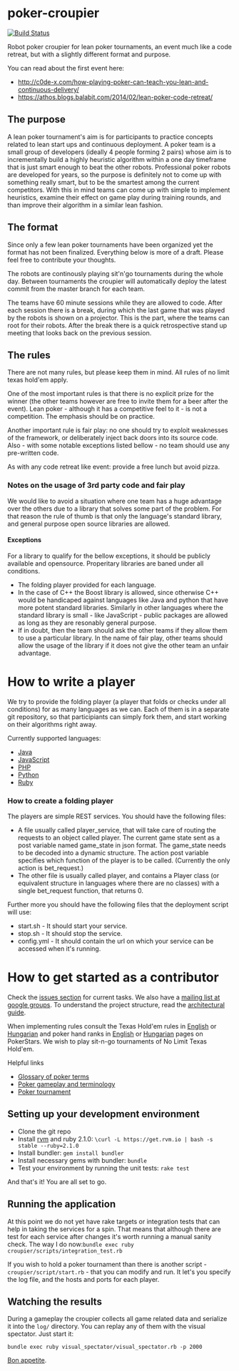 poker-croupier
==============

[![Build Status](https://travis-ci.org/lean-poker/poker-croupier.png?branch=master)](https://travis-ci.org/lean-poker/poker-croupier)

Robot poker croupier for lean poker tournaments, an event much like a code retreat, but with a slightly different format and purpose.

You can read about the first event here: 
- http://c0de-x.com/how-playing-poker-can-teach-you-lean-and-continuous-delivery/
- https://athos.blogs.balabit.com/2014/02/lean-poker-code-retreat/

## The purpose

A lean poker tournament's aim is for participants to practice concepts related to lean start ups and continuous deployment. A poker team is a small group of developers (ideally 4 people forming 2 pairs) whose aim is to incrementally build a highly heuristic algorithm within a one day timeframe that is just smart enough to beat the other robots. Professional poker robots are developed for years, so the purpose is definitely not to come up with something really smart, but to be the smartest among the current competitors. With this in mind teams can come up with simple to implement heuristics, examine their effect on game play during training rounds, and than improve their algorithm in a similar lean fashion.

## The format

Since only a few lean poker tournaments have been organized yet the format has not been finalized. Everything below is more of a draft. Please feel free to contribute your thoughts.

The robots are continously playing sit'n'go tournaments during the whole day. Between tournaments the croupier will automatically deploy the latest commit from the master branch for each team. 

The teams have 60 minute sessions while they are allowed to code. After each session there is a break, during which the last game that was played by the robots is shown on a projector. This is the part, where the teams can root for their robots. After the break there is a quick retrospective stand up meeting that looks back on the previous session.

## The rules

There are not many rules, but please keep them in mind. All rules of no limit texas hold'em apply.

One of the most important rules is that there is no explicit prize for the winner (the other teams however are free to invite them for a beer after the event). Lean poker - although it has a competitive feel to it - is not a competition. The emphasis should be on practice.

Another important rule is fair play: no one should try to exploit weaknesses of the framework, or deliberately inject back doors into its source code. Also - with some notable exceptions listed bellow - no team should use any pre-written code. 

As with any code retreat like event: provide a free lunch but avoid pizza.

### Notes on the usage of 3rd party code and fair play

We would like to avoid a situation where one team has a huge advantage over the others due to a library that solves some part of the problem. For that reason the rule of thumb is that only the language's standard library, and general purpose open source libraries are allowed.

#### Exceptions

For a library to qualify for the bellow exceptions, it should be publicly available and opensource. Properitary libraries are baned under all conditions.

- The folding player provided for each language. 
- In the case of C++ the Boost library is allowed, since otherwise C++ would be handicaped against languages like Java and python that have more potent standard libraries. Similarly in other languages where the standard library is small - like JavaScript - public packages are allowed as long as they are resonably general purpose. 
- If in doubt, then the team should ask the other teams if they allow them to use a particular library. In the name of fair play, other teams should allow the usage of the library if it does not give the other team an unfair advantage. 

# How to write a player

We try to provide the folding player (a player that folds or checks under all conditions) for as many languages as we can. Each of them is in a separate git repository, so that participiants can simply fork them, and start working on their algorithms right away.

Currently supported languages:
- [Java](http://github.com/lean-poker/poker-player-java)
- [JavaScript](http://github.com/lean-poker/poker-player-js)
- [PHP](http://github.com/lean-poker/poker-player-php)
- [Python](https://github.com/lean-poker/poker-player-python)
- [Ruby](http://github.com/lean-poker/poker-player-ruby)

### How to create a folding player

The players are simple REST services. You should have the following files:
- A file usually called player\_service, that will take care of routing the requests to an object called player. The current game state sent as a post variable named game\_state in json format. The game\_state needs to be decoded into a dynamic structure. The action post variable specifies which function of the player is to be called. (Currently the only action is bet_request.)
- The other file is usually called player, and contains a Player class (or equivalent structure in languages where there are no classes) with a single bet_request function, that returns 0.

Further more you should have the following files that the deployment script will use:
- start.sh - It should start your service. 
- stop.sh - It should stop the service. 
- config.yml - It should contain the url on which your service can be accessed when it's running.

# How to get started as a contributor

Check the [issues section](https://github.com/devill/poker-croupier/issues) for current tasks. We also have a [mailing list at google groups](https://groups.google.com/forum/?hl=en#!forum/poker-croupier-developers). To understand the project structure, read the [architectural guide](https://github.com/devill/poker-croupier/wiki/Architectural-guide).

When implementing rules consult the Texas Hold'em rules in [English](http://www.pokerstars.com/poker/games/texas-holdem/) or  [Hungarian](http://www.pokerstars.hu/poker/games/texas-holdem/) and poker hand ranks in [English](http://www.pokerstars.com/poker/games/rules/hand-rankings/) or [Hungarian](http://www.pokerstars.hu/poker/games/rules/hand-rankings/)  pages on PokerStars. We wish to play sit-n-go tournaments of No Limit Texas Hold'em.

Helpful links
- [Glossary of poker terms](http://en.wikipedia.org/wiki/Glossary_of_poker_terms)
- [Poker gameplay and terminology](http://en.wikipedia.org/wiki/Category:Poker_gameplay_and_terminology)
- [Poker tournament](http://en.wikipedia.org/wiki/Poker_tournament)

## Setting up your development environment

- Clone the git repo
- Install [rvm](http://rvm.io/) and ruby 2.1.0: `\curl -L https://get.rvm.io | bash -s stable --ruby=2.1.0`
- Install bundler: `gem install bundler`
- Install necessary gems with bundler: `bundle`
- Test your environment by running the unit tests: `rake test`

And that's it! You are all set to go.

## Running the application

At this point we do not yet have rake targets or integration tests that can help in taking the services for a spin. That means that although there are test for each service after changes it's worth running a manual sanity check. The way I do now:`bundle exec ruby croupier/scripts/integration_test.rb`

If you wish to hold a poker tournament than there is another script - `croupier/script/start.rb` - that you can modify and run. It let's you specify the log file, and the hosts and ports for each player. 

## Watching the results

During a gameplay the croupier collects all game related data and serialize it into the `log/` directory. You can replay any of them with the visual spectator. Just start it:

    bundle exec ruby visual_spectator/visual_spectator.rb -p 2000

[Bon appetite](http://localhost:2000).
